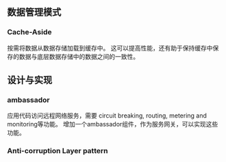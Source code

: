 ## 数据管理模式

### Cache-Aside
按需将数据从数据存储加载到缓存中。 这可以提高性能，还有助于保持缓存中保存的数据与底层数据存储中的数据之间的一致性。



## 设计与实现

### ambassador

应用代码访问远程网络服务，需要 circuit breaking, routing, metering and monitoring等功能。 增加一个ambassador组件，作为服务网关，可以实现这些功能。

### Anti-corruption Layer pattern

